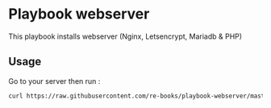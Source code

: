 # Playbook webserver

This playbook installs webserver (Nginx, Letsencrypt, Mariadb & PHP)

## Usage

Go to your server then run :

```bash
curl https://raw.githubusercontent.com/re-books/playbook-webserver/master/setup.sh | sudo bash
```

